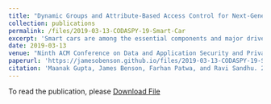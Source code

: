 ```yaml
---
title: "Dynamic Groups and Attribute-Based Access Control for Next-Generation Smart Cars"
collection: publications
permalink: /files/2019-03-13-CODASPY-19-Smart-Car
excerpt: 'Smart cars are among the essential components and major drivers of future cities and connected world. The interaction among connected entities in this vehicular internet of things (IoT) domain, which also involves smart traffic infrastructure, restaurant beacons, emergency vehicles, etc., offer several real-time applications and provide safer and pleasant driving experience to consumers. With more than 100 million lines of code and hundreds of sensors, these connected vehicles (CVs) expose a large attack surface, which can be remotely compromised and exploited by malicious attackers. Security and privacy are big concerns that deter the adoption of smart cars, which if not properly addressed will have grave implications with risk to human life and limb. In this paper, we present a formalized dynamic groups and attribute-based access control (ABAC) model (referred as CV-ABAC-G) for smart cars ecosystem, where the model not only considers system wide attributes-based security policies but also takes into account the individual user privacy preferences for allowing or denying service notifications, alerts and operations to on-board resources. Further, we introduce a novel notion of groups in vehicular IoT, which are dynamically assigned to moving entities like connected cars, based on their current GPS coordinates, speed or other attributes, to ensure relevance of location and time sensitive notification services, to provide administrative benefits to manage large numbers of entities, and to enable attributes inheritance for fine-grained authorization policies. We present proof of concept implementation of our model in AWS cloud platform demonstrating real-world uses cases along with performance metrics.'
date: 2019-03-13
venue: "Ninth ACM Conference on Data and Application Security and Privacy (CODASPY '19)"
paperurl: 'https://jamesobenson.github.io/files/2019-03-13-CODASPY-19-Smart-Car.pdf'
citation: 'Maanak Gupta, James Benson, Farhan Patwa, and Ravi Sandhu. 2019. Dynamic Groups and Attribute-Based Access Control for Next-Generation Smart Cars. In Proceedings of the Ninth ACM Conference on Data and Application Security and Privacy (CODASPY 19). Association for Computing Machinery, New York, NY, USA, 61–72. https://doi.org/10.1145/3292006.3300048'
---
```


To read the publication, please <a href="files/2019-03-13-CODASPY-19-Smart-Car.pdf">Download File</a>
